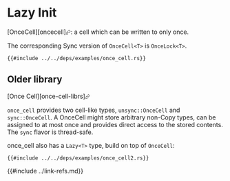 # Lazy Init

[OnceCell][oncecell]⮳: a cell which can be written to only once.

The corresponding Sync version of `OnceCell<T>` is `OnceLock<T>`.

```rust,editable
{{#include ../../deps/examples/once_cell.rs}}
```

## Older library

[Once Cell][once-cell-librs]⮳

`once_cell` provides two cell-like types, `unsync::OnceCell` and `sync::OnceCell`. A OnceCell might store arbitrary non-Copy types, can be assigned to at most once and provides direct access to the stored contents. The `sync` flavor is thread-safe.

once_cell also has a `Lazy<T>` type, build on top of `OnceCell`:

```rust,editable,ignore,mdbook-runnable
{{#include ../../deps/examples/once_cell2.rs}}
```

{{#include ../link-refs.md}}
